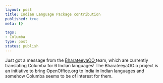 ```yaml
--- 
layout: post
title: Indian Language Package contribution
published: true
meta: {}

tags: 
- Columba
type: post
status: publish
---
```

Just got a message from the [BharateeyaOO ](http://www.ncb.ernet.in/bharateeyaoo/) team, which are currently translating Columba for 6 Indian languages! The BharateeyaOO.o project is an initiative to bring OpenOffice.org  to India in Indian languages and somehow Columba seems to be of interest for them.
